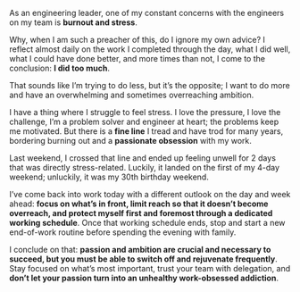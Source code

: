 As an engineering leader, one of my constant concerns with the engineers on my team is **burnout and stress**.

Why, when I am such a preacher of this, do I ignore my own advice? I reflect almost daily on the work I completed through the day, what I did well, what I could have done better, and more times than not, I come to the conclusion: **I did too much**.

That sounds like I’m trying to do less, but it’s the opposite; I want to do more and have an overwhelming and sometimes overreaching ambition.

I have a thing where I struggle to feel stress. I love the pressure, I love the challenge, I’m a problem solver and engineer at heart; the problems keep me motivated. But there is a **fine line** I tread and have trod for many years, bordering burning out and a **passionate obsession** with my work.

Last weekend, I crossed that line and ended up feeling unwell for 2 days that was directly stress-related. Luckily, it landed on the first of my 4-day weekend; unluckily, it was my 30th birthday weekend.

I’ve come back into work today with a different outlook on the day and week ahead: **focus on what’s in front, limit reach so that it doesn’t become overreach, and protect myself first and foremost through a dedicated working schedule**. Once that working schedule ends, stop and start a new end-of-work routine before spending the evening with family.

I conclude on that: **passion and ambition are crucial and necessary to succeed, but you must be able to switch off and rejuvenate frequently**. Stay focused on what’s most important, trust your team with delegation, and **don’t let your passion turn into an unhealthy work-obsessed addiction**.
